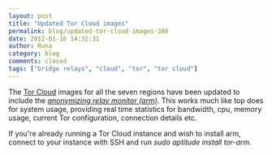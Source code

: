 ```yaml
---
layout: post
title: "Updated Tor Cloud images"
permalink: blog/updated-tor-cloud-images-380
date: 2012-01-16 14:32:31
author: Runa
category: blog
comments: closed
tags: ["bridge relays", "cloud", "tor", "tor cloud"]
---
```


The [Tor Cloud](https://cloud.torproject.org/) images for all the seven regions have been updated to include the *[anonymizing relay monitor (arm)](http://www.atagar.com/arm/)*. This works much like top does for system usage, providing real time statistics for bandwidth, cpu, memory usage, current Tor configuration, connection details etc.

If you're already running a Tor Cloud instance and wish to install arm, connect to your instance with SSH and run *sudo aptitude install tor-arm*.
